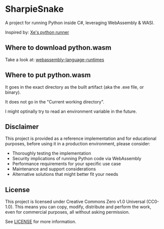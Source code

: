 # SharpieSnake

A project for running Python inside C#, leveraging WebAssembly & WASI.

Inspired by: [Xe's python runner](https://github.com/Xe/x/tree/master/llm/codeinterpreter/python)

## Where to download python.wasm

Take a look at:
[webassembly-language-runtimes](https://github.com/webassemblylabs/webassembly-language-runtimes/tree/main)

## Where to put python.wasm

It goes in the exact directory as the built artifact (aka the .exe file, or binary).

It does not go in the "Current working directory".

I might optinally try to read an environment variable in the future.

## Disclaimer

This project is provided as a reference implementation and for educational purposes, before using it in a production environment, please consider:

- Thoroughly testing the implementation
- Security implications of running Python code via WebAssembly
- Performance requirements for your specific use case
- Maintenance and support considerations
- Alternative solutions that might better fit your needs
## License

This project is licensed under Creative Commons Zero v1.0 Universal (CC0-1.0). This means you can copy, modify, distribute and perform the work, even for commercial purposes, all without asking permission.

See [LICENSE](./LICENSE) for more information.
